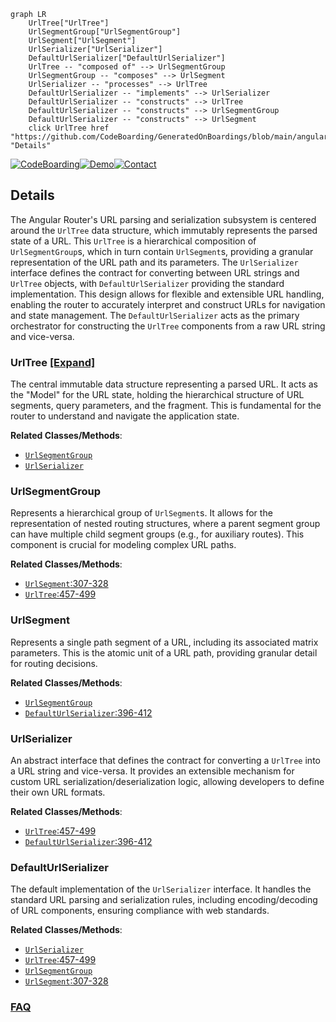 ```mermaid
graph LR
    UrlTree["UrlTree"]
    UrlSegmentGroup["UrlSegmentGroup"]
    UrlSegment["UrlSegment"]
    UrlSerializer["UrlSerializer"]
    DefaultUrlSerializer["DefaultUrlSerializer"]
    UrlTree -- "composed of" --> UrlSegmentGroup
    UrlSegmentGroup -- "composes" --> UrlSegment
    UrlSerializer -- "processes" --> UrlTree
    DefaultUrlSerializer -- "implements" --> UrlSerializer
    DefaultUrlSerializer -- "constructs" --> UrlTree
    DefaultUrlSerializer -- "constructs" --> UrlSegmentGroup
    DefaultUrlSerializer -- "constructs" --> UrlSegment
    click UrlTree href "https://github.com/CodeBoarding/GeneratedOnBoardings/blob/main/angular/UrlTree.md" "Details"
```

[![CodeBoarding](https://img.shields.io/badge/Generated%20by-CodeBoarding-9cf?style=flat-square)](https://github.com/CodeBoarding/CodeBoarding)[![Demo](https://img.shields.io/badge/Try%20our-Demo-blue?style=flat-square)](https://www.codeboarding.org/demo)[![Contact](https://img.shields.io/badge/Contact%20us%20-%20contact@codeboarding.org-lightgrey?style=flat-square)](mailto:contact@codeboarding.org)

## Details

The Angular Router's URL parsing and serialization subsystem is centered around the `UrlTree` data structure, which immutably represents the parsed state of a URL. This `UrlTree` is a hierarchical composition of `UrlSegmentGroup`s, which in turn contain `UrlSegment`s, providing a granular representation of the URL path and its parameters. The `UrlSerializer` interface defines the contract for converting between URL strings and `UrlTree` objects, with `DefaultUrlSerializer` providing the standard implementation. This design allows for flexible and extensible URL handling, enabling the router to accurately interpret and construct URLs for navigation and state management. The `DefaultUrlSerializer` acts as the primary orchestrator for constructing the `UrlTree` components from a raw URL string and vice-versa.

### UrlTree [[Expand]](./UrlTree.md)
The central immutable data structure representing a parsed URL. It acts as the "Model" for the URL state, holding the hierarchical structure of URL segments, query parameters, and the fragment. This is fundamental for the router to understand and navigate the application state.


**Related Classes/Methods**:

- <a href="https://github.com/angular/angular/blob/main/packages/router/src/router.ts" target="_blank" rel="noopener noreferrer">`UrlSegmentGroup`</a>
- <a href="https://github.com/angular/angular/blob/main/packages/router/src/router_scroller.ts" target="_blank" rel="noopener noreferrer">`UrlSerializer`</a>


### UrlSegmentGroup
Represents a hierarchical group of `UrlSegment`s. It allows for the representation of nested routing structures, where a parent segment group can have multiple child segment groups (e.g., for auxiliary routes). This component is crucial for modeling complex URL paths.


**Related Classes/Methods**:

- <a href="https://github.com/angular/angular/blob/main/packages/router/src/url_tree.ts#L307-L328" target="_blank" rel="noopener noreferrer">`UrlSegment`:307-328</a>
- <a href="https://github.com/angular/angular/blob/main/packages/router/src/router.ts#L457-L499" target="_blank" rel="noopener noreferrer">`UrlTree`:457-499</a>


### UrlSegment
Represents a single path segment of a URL, including its associated matrix parameters. This is the atomic unit of a URL path, providing granular detail for routing decisions.


**Related Classes/Methods**:

- <a href="https://github.com/angular/angular/blob/main/packages/router/src/router.ts" target="_blank" rel="noopener noreferrer">`UrlSegmentGroup`</a>
- <a href="https://github.com/angular/angular/blob/main/packages/router/src/url_tree.ts#L396-L412" target="_blank" rel="noopener noreferrer">`DefaultUrlSerializer`:396-412</a>


### UrlSerializer
An abstract interface that defines the contract for converting a `UrlTree` into a URL string and vice-versa. It provides an extensible mechanism for custom URL serialization/deserialization logic, allowing developers to define their own URL formats.


**Related Classes/Methods**:

- <a href="https://github.com/angular/angular/blob/main/packages/router/src/router.ts#L457-L499" target="_blank" rel="noopener noreferrer">`UrlTree`:457-499</a>
- <a href="https://github.com/angular/angular/blob/main/packages/router/src/url_tree.ts#L396-L412" target="_blank" rel="noopener noreferrer">`DefaultUrlSerializer`:396-412</a>


### DefaultUrlSerializer
The default implementation of the `UrlSerializer` interface. It handles the standard URL parsing and serialization rules, including encoding/decoding of URL components, ensuring compliance with web standards.


**Related Classes/Methods**:

- <a href="https://github.com/angular/angular/blob/main/packages/router/src/router_scroller.ts" target="_blank" rel="noopener noreferrer">`UrlSerializer`</a>
- <a href="https://github.com/angular/angular/blob/main/packages/router/src/router.ts#L457-L499" target="_blank" rel="noopener noreferrer">`UrlTree`:457-499</a>
- <a href="https://github.com/angular/angular/blob/main/packages/router/src/router.ts" target="_blank" rel="noopener noreferrer">`UrlSegmentGroup`</a>
- <a href="https://github.com/angular/angular/blob/main/packages/router/src/url_tree.ts#L307-L328" target="_blank" rel="noopener noreferrer">`UrlSegment`:307-328</a>




### [FAQ](https://github.com/CodeBoarding/GeneratedOnBoardings/tree/main?tab=readme-ov-file#faq)